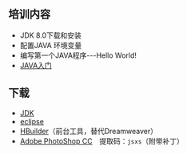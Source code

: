 ## 培训内容
+ JDK 8.0下载和安装
+ 配置JAVA 环境变量
+ 编写第一个JAVA程序---Hello World!
+ [JAVA入门](https://github.com/Jiatu-Lee/TechnologyDepartment/blob/master/2016_10/2.%20JAVA%E8%8F%9C%E9%B8%9F%E8%B5%B7%E9%A3%9E/JAVA%E8%8F%9C%E9%B8%9F%E8%B5%B7%E9%A3%9E.md)

## 下载
* [JDK](http://www.oracle.com/technetwork/java/javase/downloads/jdk8-downloads-2133151.html)
* [eclipse](https://www.eclipse.org/)
* [HBuilder](http://www.dcloud.io/)（前台工具，替代Dreamweaver）
* [Adobe PhotoShop CC](http://pan.baidu.com/s/1i5G0UG1 "百度云盘")　提取码：`jsxs`（附带补丁）
